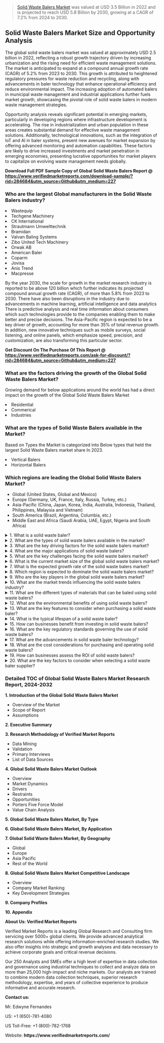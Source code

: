 <blockquote><p><p><a href="https://www.verifiedmarketreports.com/download-sample/?rid=284684&utm_source=Github&utm_medium=227" target="_blank">Solid Waste Balers Market</a> was valued at USD 3.5 Billion in 2022 and is projected to reach USD 5.8 Billion by 2030, growing at a CAGR of 7.2% from 2024 to 2030.</p></blockquote><p><h2>Solid Waste Balers Market Size and Opportunity Analysis</h2><p>The global solid waste balers market was valued at approximately USD 2.5 billion in 2022, reflecting a robust growth trajectory driven by increasing urbanization and the rising need for efficient waste management solutions. The market is anticipated to expand at a compound annual growth rate (CAGR) of 5.2% from 2023 to 2030. This growth is attributed to heightened regulatory pressures for waste reduction and recycling, along with advancements in baler technology that enhance operational efficiency and reduce environmental impact. The increasing adoption of automated balers in municipal waste management and industrial applications further fuels market growth, showcasing the pivotal role of solid waste balers in modern waste management strategies.</p><p>Opportunity analysis reveals significant potential in emerging markets, particularly in developing regions where infrastructure development is accelerating. The rise in industrialization and urban population in these areas creates substantial demand for effective waste management solutions. Additionally, technological innovations, such as the integration of IoT and AI in baler systems, present new avenues for market expansion by offering advanced monitoring and automation capabilities. These factors are likely to drive increased investments and market penetration in emerging economies, presenting lucrative opportunities for market players to capitalize on evolving waste management needs globally.</p></p><p class=""><strong>Download Full PDF Sample Copy of Global Solid Waste Balers Report @ <a href="https://www.verifiedmarketreports.com/download-sample/?rid=284684&amp;utm_source=Github&amp;utm_medium=227" target="_blank">https://www.verifiedmarketreports.com/download-sample/?rid=284684&amp;utm_source=Github&amp;utm_medium=227</a></strong></p><h3 id="" class="">Who are the largest Global manufacturers in the Solid Waste Balers industry?</h3><p><li>Wastequip</li><li> Techgene Machinery</li><li> CK International</li><li> Strautmann Umwelttechnik</li><li> Bramidan</li><li> Valvan Baling Systems</li><li> Zibo United Tech Machinery</li><li> Orwak AB</li><li> American Baler</li><li> Coparm</li><li> Jovisa</li><li> Anis Trend</li><li> Macpresse</li></p><div class=""><div class="" dir="" data-message-author-role="" data-message-id="" data-message-model-slug=""><div class=""><div class=""><div class=""><div class="" dir="" data-message-author-role="" data-message-id="" data-message-model-slug=""><div class=""><div class=""><p>By the year 2030, the scale for growth in the market research industry is reported to be above 120 billion which further indicates its projected compound annual growth rate (CAGR), of more than 5.8% from 2023 to 2030. There have also been disruptions in the industry due to advancements in machine learning, artificial intelligence and data analytics There is predictive analysis and real time information about consumers which such technologies provide to the companies enabling them to make better and precise decisions. The Asia-Pacific region is expected to be a key driver of growth, accounting for more than 35% of total revenue growth. In addition, new innovative techniques such as mobile surveys, social listening, and online panels, which emphasize speed, precision, and customization, are also transforming this particular sector.</p><p><strong>Get Discount On The Purchase Of This Report @&nbsp; <a href="https://www.verifiedmarketreports.com/ask-for-discount/?rid=284684&amp;utm_source=Github&amp;utm_medium=227" target="_blank">https://www.verifiedmarketreports.com/ask-for-discount/?rid=284684&amp;utm_source=Github&amp;utm_medium=227</a></strong></p></div></div></div></div></div></div></div></div><h3 id="" class="">What are the factors driving the growth of the Global Solid Waste Balers Market?</h3><p id="" class="">Growing demand for below applications around the world has had a direct impact on the growth of the Global Solid Waste Balers Market</p><p id="" class=""><li>Residential</li><li> Commerical</li><li> Industries</li></p><h3 id="" class="">What are the types of Solid Waste Balers available in the Market?</h3><p id="" class="">Based on Types the Market is categorized into Below types that held the largest Solid Waste Balers market share In 2023.</p><p id="" class=""><li>Vertical Balers</li><li> Horizontal Balers</li></p><h3 id="" class="">Which regions are leading the Global Solid Waste Balers Market?</h3><ul><li>Global (United States, Global and Mexico)</li><li>Europe (Germany, UK, France, Italy, Russia, Turkey, etc.)</li><li>Asia-Pacific (China, Japan, Korea, India, Australia, Indonesia, Thailand, Philippines, Malaysia and Vietnam)</li><li>South America (Brazil, Argentina, Columbia, etc.)</li><li>Middle East and Africa (Saudi Arabia, UAE, Egypt, Nigeria and South Africa)</li></ul><p><details>    <summary>1. What is a solid waste baler?</summary>    <p>A solid waste baler is a machine used to compact and compress solid waste materials into bales for easy storage, transportation, and recycling.</p></details><details>    <summary>2. What are the types of solid waste balers available in the market?</summary>    <p>The types of solid waste balers include vertical balers, horizontal balers, and specialty balers for specific waste materials such as cardboard, plastics, and metals.</p></details><details>    <summary>3. What are the key driving factors for the solid waste balers market?</summary>    <p>The key driving factors for the solid waste balers market include increasing waste management regulations, growing awareness about recycling, and the need for efficient waste handling and disposal solutions.</p></details><details>    <summary>4. What are the major applications of solid waste balers?</summary>    <p>The major applications of solid waste balers include recycling facilities, manufacturing plants, distribution centers, retail stores, and waste management companies.</p></details><details>    <summary>5. What are the key challenges facing the solid waste balers market?</summary>    <p>Some key challenges facing the solid waste balers market include high initial investment costs, limited awareness about baler technologies, and the availability of alternative waste management solutions.</p></details><details>    <summary>6. What is the current market size of the global solid waste balers market?</summary>    <p>As of 2021, the global solid waste balers market is estimated to be valued at $X.X billion.</p></details><details>    <summary>7. What is the expected growth rate of the solid waste balers market?</summary>    <p>The solid waste balers market is projected to grow at a CAGR of X.X% from 2021 to 2026.</p></details><details>    <summary>8. Which region is expected to dominate the solid waste balers market?</summary>    <p>North America is expected to dominate the solid waste balers market due to stringent waste management regulations and increasing focus on recycling and sustainability.</p></details><details>    <summary>9. Who are the key players in the global solid waste balers market?</summary>    <p>The key players in the global solid waste balers market include Company A, Company B, Company C, and Company D.</p></details><details>    <summary>10. What are the market trends influencing the solid waste balers industry?</summary>    <p>Market trends influencing the solid waste balers industry include the adoption of IoT and automation technologies, the development of energy-efficient balers, and the integration of advanced safety features.</p></details><details>    <summary>11. What are the different types of materials that can be baled using solid waste balers?</summary>    <p>Materials that can be baled using solid waste balers include cardboard, paper, plastics, metals, textiles, and agricultural waste.</p></details><details>    <summary>12. What are the environmental benefits of using solid waste balers?</summary>    <p>Using solid waste balers helps in reducing the volume of waste sent to landfills, promoting recycling and resource conservation, and minimizing the environmental impact of waste disposal.</p></details><details>    <summary>13. What are the key features to consider when purchasing a solid waste baler?</summary>    <p>Key features to consider when purchasing a solid waste baler include bale size and weight, operating power and efficiency, ease of maintenance, and safety features.</p></details><details>    <summary>14. What is the typical lifespan of a solid waste baler?</summary>    <p>The typical lifespan of a solid waste baler is around 10 to 15 years, depending on usage, maintenance, and the quality of the machine.</p></details><details>    <summary>15. How can businesses benefit from investing in solid waste balers?</summary>    <p>Businesses can benefit from investing in solid waste balers by reducing waste disposal costs, generating additional revenue from recycled materials, and improving their environmental sustainability practices.</p></details><details>    <summary>16. What are the key regulatory standards governing the use of solid waste balers?</summary>    <p>Key regulatory standards governing the use of solid waste balers include OSHA regulations, ANSI safety standards, and local waste management guidelines.</p></details><details>    <summary>17. What are the advancements in solid waste baler technology?</summary>    <p>Advancements in solid waste baler technology include the use of advanced hydraulic systems, automated bale tying and ejecting mechanisms, and the integration of digital monitoring and control systems.</p></details><details>    <summary>18. What are the cost considerations for purchasing and operating solid waste balers?</summary>    <p>The cost considerations for purchasing and operating solid waste balers include initial equipment cost, installation and training expenses, ongoing maintenance and servicing, and energy consumption.</p></details><details>    <summary>19. How can businesses assess the ROI of solid waste balers?</summary>    <p>Businesses can assess the ROI of solid waste balers by analyzing cost savings from reduced waste disposal, revenue generated from recycled materials, and the overall impact on operational efficiency and environmental sustainability.</p></details><details>    <summary>20. What are the key factors to consider when selecting a solid waste baler supplier?</summary>    <p>Key factors to consider when selecting a solid waste baler supplier include the supplier’s experience and reputation, the quality and reliability of their equipment, after-sales support and service, and their understanding of specific waste management needs.</p></details></p><h3 id="" class="">Detailed TOC of Global Solid Waste Balers Market Research Report, 2024-2032</h3><p id="" class=""><strong>1. Introduction of the Global Solid Waste Balers Market</strong></p><ul><li>Overview of the Market</li><li>Scope of Report</li><li>Assumptions</li></ul><p id="" class=""><strong>2. Executive Summary</strong></p><p id="" class=""><strong>3. Research Methodology of&nbsp;Verified Market Reports</strong></p><ul><li>Data Mining</li><li>Validation</li><li>Primary Interviews</li><li>List of Data Sources</li></ul><p id="" class=""><strong>4. Global Solid Waste Balers Market Outlook</strong></p><ul><li>Overview</li><li>Market Dynamics</li><li>Drivers</li><li>Restraints</li><li>Opportunities</li><li>Porters Five Force Model</li><li>Value Chain Analysis</li></ul><p id="" class=""><strong>5. Global Solid Waste Balers Market, By&nbsp;Type</strong></p><p id="" class=""><strong>6. Global Solid Waste Balers Market, By Application</strong></p><p id="" class=""><strong>7. Global Solid Waste Balers Market, By Geography</strong></p><ul><li>Global</li><li>Europe</li><li>Asia Pacific</li><li>Rest of the World</li></ul><p id="" class=""><strong>8. Global Solid Waste Balers Market Competitive Landscape</strong></p><ul><li>Overview</li><li>Company Market Ranking</li><li>Key Development Strategies</li></ul><p id="" class=""><strong>9. Company Profiles</strong></p><p id="" class=""><strong>10. Appendix</strong></p><p id="" class=""><strong>About Us: Verified Market Reports</strong></p><p id="" class="">Verified Market Reports is a leading Global Research and Consulting firm servicing over 5000+ global clients. We provide advanced analytical research solutions while offering information-enriched research studies. We also offer insights into strategic and growth analyses and data necessary to achieve corporate goals and critical revenue decisions.</p><p id="" class="">Our 250 Analysts and SMEs offer a high level of expertise in data collection and governance using industrial techniques to collect and analyze data on more than 25,000 high-impact and niche markets. Our analysts are trained to combine modern data collection techniques, superior research methodology, expertise, and years of collective experience to produce informative and accurate research.</p><p id="" class=""><strong>Contact us:</strong></p><p id="" class="">Mr. Edwyne Fernandes</p><p id="" class="">US: +1 (650)-781-4080</p><p id="" class="">US Toll-Free: +1 (800)-782-1768</p><p id="" class="">Website: <a target="" data-test-app-aware-link=""><strong>https://www.verifiedmarketreports.com/</strong></a></p>